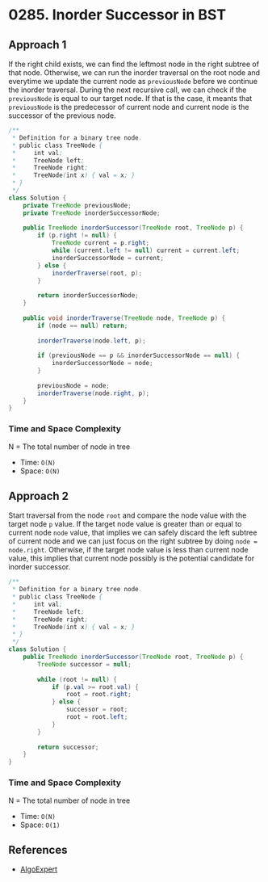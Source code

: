 # 0285. Inorder Successor in BST

## Approach 1
If the right child exists, we can find the leftmost node in the right subtree of that node. Otherwise, we can run the inorder traversal on the root node and everytime we update the current node as `previousNode` before we continue the inorder traversal. During the next recursive call, we can check if the `previousNode` is equal to our target node. If that is the case, it meants that `previousNode` is the predecessor of current node and current node is the successor of the previous node.

```Java
/**
 * Definition for a binary tree node.
 * public class TreeNode {
 *     int val;
 *     TreeNode left;
 *     TreeNode right;
 *     TreeNode(int x) { val = x; }
 * }
 */
class Solution {
    private TreeNode previousNode;
    private TreeNode inorderSuccessorNode;
    
    public TreeNode inorderSuccessor(TreeNode root, TreeNode p) {
        if (p.right != null) {
            TreeNode current = p.right;
            while (current.left != null) current = current.left;
            inorderSuccessorNode = current;
        } else {
            inorderTraverse(root, p);
        }
        
        return inorderSuccessorNode;
    }
    
    public void inorderTraverse(TreeNode node, TreeNode p) {
        if (node == null) return;
        
        inorderTraverse(node.left, p);
        
        if (previousNode == p && inorderSuccessorNode == null) {
            inorderSuccessorNode = node;
        }
        
        previousNode = node;
        inorderTraverse(node.right, p);
    }
}
```

### Time and Space Complexity

N = The total number of node in tree
- Time: `O(N)`
- Space: `O(N)`

## Approach 2
Start traversal from the node `root` and compare the node value with the target node `p` value. If the target node value is greater than or equal to current node `node` value, that implies we can safely discard the left subtree of current node and we can just focus on the right subtree by doing `node = node.right`. Otherwise, if the target node value is less than current node value, this implies that current node possibly is the potential candidate for inorder successor.

```Java
/**
 * Definition for a binary tree node.
 * public class TreeNode {
 *     int val;
 *     TreeNode left;
 *     TreeNode right;
 *     TreeNode(int x) { val = x; }
 * }
 */
class Solution {
    public TreeNode inorderSuccessor(TreeNode root, TreeNode p) {
        TreeNode successor = null;
        
        while (root != null) {
            if (p.val >= root.val) {
                root = root.right;
            } else {
                successor = root;
                root = root.left;
            }
        }
        
        return successor;
    }
}
```

### Time and Space Complexity

N = The total number of node in tree
- Time: `O(N)`
- Space: `O(1)`

## References
- [AlgoExpert](https://www.algoexpert.io/questions/Find%20Successor)